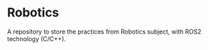 # Robotics
A repository to store the practices from Robotics subject, with ROS2 technology (C/C++).
